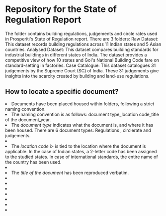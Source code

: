 # Repository for the State of Regulation Report
The folder contains building regulations, judgements and circle rates used in Prosperiti's State of Regulation report.
There are 3 folders:
Raw Dataset: This dataset records building regulations across 11 Indian states and 5 Asian countries.
Analysed Dataset: This dataset compares building standards for industrial buildings in different states of India. The dataset provides a competitive view of how 10 states and GoI's National Building Code fare on standard-setting in factories.
Case Catalogue: This dataset catalogues 31 judgements by the Supreme Court (SC) of India. These 31 judgements give insights into the scarcity created by building and land-use regulations.

## How to locate a specific document?
<li> Documents have been placed housed within folders, following a strict naming convention. </li>
<li> The naming convention is as follows: document type_location code_title of the document_year. </li>
<li> The <i>document type</i> indicates what the document is, and where it has been housed.
  There are 6 document types: Regulations
  <lii></lii>, circlerate and judgements. <li>
<li> The <i> location code </i>i> is tied to the location where the document is applicable. In the case of Indian states, a 2-letter code has been assigned to the studied states. In case of international standards, the entire name of the country has been used.<li>
<li> The <i>title of the document</i> has been reproduced verbatim.<li> 
<li> <li> 
<li> <li> 
<li> <li> 
